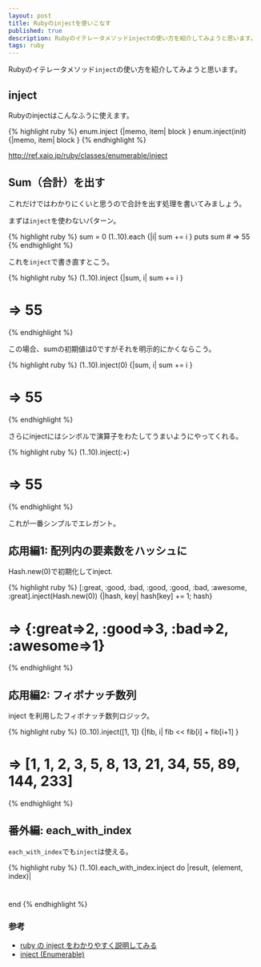 ```yaml
---
layout: post
title: Rubyのinjectを使いこなす
published: true
description: Rubyのイテレータメソッドinjectの使い方を紹介してみようと思います。
tags: ruby
---
```


Rubyのイテレータメソッド`inject`の使い方を紹介してみようと思います。

## inject

Rubyのinjectはこんなふうに使えます。

{% highlight ruby %}
enum.inject {|memo, item| block }
enum.inject(init) {|memo, item| block }
{% endhighlight %}

<http://ref.xaio.jp/ruby/classes/enumerable/inject>

## Sum（合計）を出す

これだけではわかりにくいと思うので合計を出す処理を書いてみましょう。

まずは`inject`を使わないパターン。

{% highlight ruby %}
sum = 0
(1..10).each {|i| sum += i }
puts sum # => 55
{% endhighlight %}

これを`inject`で書き直すとこう。

{% highlight ruby %}
(1..10).inject {|sum, i| sum += i }
# => 55
{% endhighlight %}

この場合、sumの初期値は0ですがそれを明示的にかくならこう。

{% highlight ruby %}
(1..10).inject(0) {|sum, i| sum += i }
# => 55
{% endhighlight %}

さらにinjectにはシンボルで演算子をわたしてうまいようにやってくれる。

{% highlight ruby %}
(1..10).inject(:+)
# => 55
{% endhighlight %}

これが一番シンプルでエレガント。

## 応用編1: 配列内の要素数をハッシュに

Hash.new(0)で初期化してinject.

{% highlight ruby %}
[:great, :good, :bad, :good, :good, :bad, :awesome, :great].inject(Hash.new(0)) {|hash, key| hash[key] += 1; hash}
# => {:great=>2, :good=>3, :bad=>2, :awesome=>1}
{% endhighlight %}

## 応用編2: フィボナッチ数列

inject を利用したフィボナッチ数列ロジック。

{% highlight ruby %}
(0..10).inject([1, 1]) {|fib, i| fib << fib[i] + fib[i+1] }
# => [1, 1, 2, 3, 5, 8, 13, 21, 34, 55, 89, 144, 233]
{% endhighlight %}

## 番外編: each_with_index

`each_with_index`でも`inject`は使える。

{% highlight ruby %}
(1..10).each_with_index.inject do |result, (element, index)|
  # 
end
{% endhighlight %}

### 参考
* [ruby の inject をわかりやすく説明してみる](http://kenkiti.hatenadiary.jp/entry/20090114/ruby_inject)
* [inject (Enumerable)](http://ref.xaio.jp/ruby/classes/enumerable/inject)
